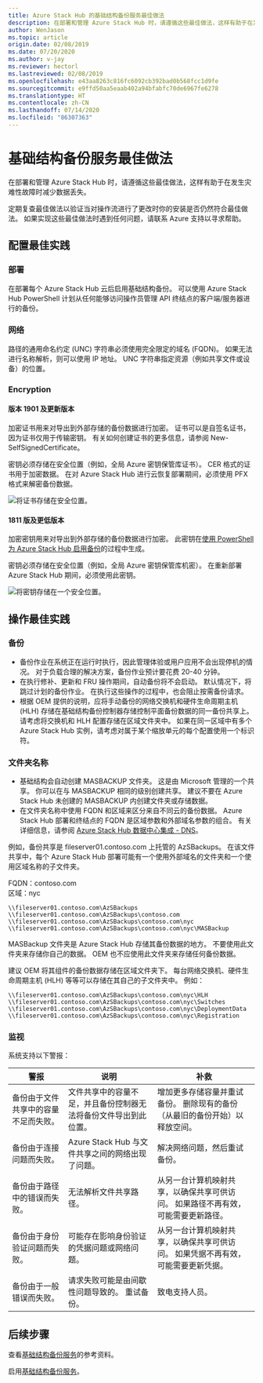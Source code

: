 ```yaml
---
title: Azure Stack Hub 的基础结构备份服务最佳做法
description: 在部署和管理 Azure Stack Hub 时，请遵循这些最佳做法，这样有助于在发生灾难性故障时减少数据丢失。
author: WenJason
ms.topic: article
origin.date: 02/08/2019
ms.date: 07/20/2020
ms.author: v-jay
ms.reviewer: hectorl
ms.lastreviewed: 02/08/2019
ms.openlocfilehash: e43aa8263c816fc6092cb392bad0b568fcc1d9fe
ms.sourcegitcommit: e9ffd50aa5eaab402a94bfabfc70de6967fe6278
ms.translationtype: HT
ms.contentlocale: zh-CN
ms.lasthandoff: 07/14/2020
ms.locfileid: "86307363"
---
```

# <a name="infrastructure-backup-service-best-practices"></a>基础结构备份服务最佳做法

在部署和管理 Azure Stack Hub 时，请遵循这些最佳做法，这样有助于在发生灾难性故障时减少数据丢失。

定期复查最佳做法以验证当对操作流进行了更改时你的安装是否仍然符合最佳做法。 如果实现这些最佳做法时遇到任何问题，请联系 Azure 支持以寻求帮助。

## <a name="configuration-best-practices"></a>配置最佳实践

### <a name="deployment"></a>部署

在部署每个 Azure Stack Hub 云后启用基础结构备份。 可以使用 Azure Stack Hub PowerShell 计划从任何能够访问操作员管理 API 终结点的客户端/服务器进行的备份。

### <a name="networking"></a>网络

路径的通用命名约定 (UNC) 字符串必须使用完全限定的域名 (FQDN)。 如果无法进行名称解析，则可以使用 IP 地址。 UNC 字符串指定资源（例如共享文件或设备）的位置。

### <a name="encryption"></a>Encryption

#### <a name="version-1901-and-newer"></a>版本 1901 及更新版本

加密证书用来对导出到外部存储的备份数据进行加密。 证书可以是自签名证书，因为证书仅用于传输密钥。 有关如何创建证书的更多信息，请参阅 New-SelfSignedCertificate。
  
密钥必须存储在安全位置（例如，全局 Azure 密钥保管库证书）。 CER 格式的证书用于加密数据。 在对 Azure Stack Hub 进行云恢复部署期间，必须使用 PFX 格式来解密备份数据。

![将证书存储在安全位置。](media/azure-stack-backup/azure-stack-backup-encryption-store-cert.png)

#### <a name="1811-and-older"></a>1811 版及更低版本

加密密钥用来对导出到外部存储的备份数据进行加密。 此密钥在[使用 PowerShell 为 Azure Stack Hub 启用备份](azure-stack-backup-enable-backup-powershell.md)的过程中生成。

密钥必须存储在安全位置（例如，全局 Azure 密钥保管库机密）。 在重新部署 Azure Stack Hub 期间，必须使用此密钥。

![将密钥存储在一个安全位置。](media/azure-stack-backup/azure-stack-backup-encryption2.png)

## <a name="operational-best-practices"></a>操作最佳实践

### <a name="backups"></a>备份

 - 备份作业在系统正在运行时执行，因此管理体验或用户应用不会出现停机的情况。 对于负载合理的解决方案，备份作业预计要花费 20-40 分钟。
 - 在执行修补、更新和 FRU 操作期间，自动备份将不会启动。 默认情况下，将跳过计划的备份作业。 在执行这些操作的过程中，也会阻止按需备份请求。    
 - 根据 OEM 提供的说明，应将手动备份的网络交换机和硬件生命周期主机 (HLH) 存储在基础结构备份控制器存储控制平面备份数据的同一备份共享上。 请考虑将交换机和 HLH 配置存储在区域文件夹中。 如果在同一区域中有多个 Azure Stack Hub 实例，请考虑对属于某个缩放单元的每个配置使用一个标识符。

### <a name="folder-names"></a>文件夹名称

 - 基础结构会自动创建 MASBACKUP 文件夹。 这是由 Microsoft 管理的一个共享。 你可以在与 MASBACKUP 相同的级别创建共享。 建议不要在 Azure Stack Hub 未创建的 MASBACKUP 内创建文件夹或存储数据。
 -  在文件夹名称中使用 FQDN 和区域来区分来自不同云的备份数据。 Azure Stack Hub 部署和终结点的 FQDN 是区域参数和外部域名参数的组合。 有关详细信息，请参阅 [Azure Stack Hub 数据中心集成 - DNS](azure-stack-integrate-dns.md)。

例如，备份共享是 fileserver01.contoso.com 上托管的 AzSBackups。 在该文件共享中，每个 Azure Stack Hub 部署可能有一个使用外部域名的文件夹和一个使用区域名称的子文件夹。

FQDN：contoso.com  
区域：nyc


    \\fileserver01.contoso.com\AzSBackups
    \\fileserver01.contoso.com\AzSBackups\contoso.com
    \\fileserver01.contoso.com\AzSBackups\contoso.com\nyc
    \\fileserver01.contoso.com\AzSBackups\contoso.com\nyc\MASBackup

MASBackup 文件夹是 Azure Stack Hub 存储其备份数据的地方。 不要使用此文件夹来存储你自己的数据。 OEM 也不应使用此文件夹来存储任何备份数据。

建议 OEM 将其组件的备份数据存储在区域文件夹下。 每台网络交换机、硬件生命周期主机 (HLH) 等等可以存储在其自己的子文件夹中。 例如：

    \\fileserver01.contoso.com\AzSBackups\contoso.com\nyc\HLH
    \\fileserver01.contoso.com\AzSBackups\contoso.com\nyc\Switches
    \\fileserver01.contoso.com\AzSBackups\contoso.com\nyc\DeploymentData
    \\fileserver01.contoso.com\AzSBackups\contoso.com\nyc\Registration

### <a name="monitoring"></a>监视

系统支持以下警报：

| 警报                                                   | 说明                                                                                     | 补救                                                                                                                                |
|---------------------------------------------------------|-------------------------------------------------------------------------------------------------|--------------------------------------------------------------------------------------------------------------------------------------------|
| 备份由于文件共享中的容量不足而失败。 | 文件共享中的容量不足，并且备份控制器无法将备份文件导出到此位置。 | 增加更多存储容量并重试备份。 删除现有的备份（从最旧的备份开始）以释放空间。                    |
| 备份由于连接问题而失败。             | Azure Stack Hub 与文件共享之间的网络出现了问题。                          | 解决网络问题，然后重试备份。                                                                                            |
| 备份由于路径中的错误而失败。                | 无法解析文件共享路径。                                                          | 从另一台计算机映射共享，以确保共享可供访问。 如果路径不再有效，可能需要更新路径。       |
| 备份由于身份验证问题而失败。               | 可能存在影响身份验证的凭据问题或网络问题。    | 从另一台计算机映射共享，以确保共享可供访问。 如果凭据不再有效，可能需要更新凭据。 |
| 备份由于一般错误而失败。                    | 请求失败可能是由间歇性问题导致的。 重试备份。                    | 致电支持人员。                                                                                                                               |

## <a name="next-steps"></a>后续步骤

查看[基础结构备份服务](azure-stack-backup-reference.md)的参考资料。

启用[基础结构备份服务](azure-stack-backup-enable-backup-console.md)。
